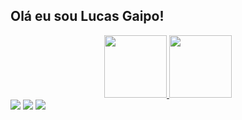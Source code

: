 ## Olá eu sou Lucas Gaipo!
<div align="center">
  <a href="https://github.com/lmgaipo">
  <img height="100em" src="https://github-readme-stats.vercel.app/api?username=lmgaipo&show_icons=true&theme=dark&include_all_commits=true&count_private=true"/>
  <img height="100em" src="https://github-readme-stats.vercel.app/api/top-langs/?username=lmgaipo&layout=compact&langs_count=7&theme=dark"/>
</div>
<div> 
  <a href="https://instagram.com/lmgaipo" target="_blank"><img src="https://img.shields.io/badge/-Instagram-%23E4405F?style=for-the-badge&logo=instagram&logoColor=white" target="_blank"></a>
  <a href = "mailto:lucasmgaipo@outlook.com"><img src="https://img.shields.io/badge/-Gmail-%23333?style=for-the-badge&logo=gmail&logoColor=white" target="_blank"></a>
  <a href="https://www.linkedin.com/in/lucas-mendes-gaipo-7a6497105/" target="_blank"><img src="https://img.shields.io/badge/-LinkedIn-%230077B5?style=for-the-badge&logo=linkedin&logoColor=white" target="_blank"></a> 
 </div>
